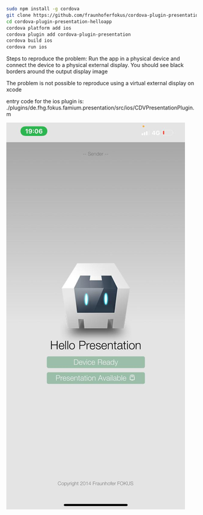 
```bash
sudo npm install -g cordova
git clone https://github.com/fraunhoferfokus/cordova-plugin-presentation-helloapp
cd cordova-plugin-presentation-helloapp
cordova platform add ios
cordova plugin add cordova-plugin-presentation
cordova build ios
cordova run ios
```


Steps to reproduce the problem:
Run the app in a physical device and connect the device to a physical external display. You should see black borders around the output display image

The problem is not possible to reproduce using a virtual external display on xcode

entry code for the ios plugin is:
./plugins/de.fhg.fokus.famium.presentation/src/ios/CDVPresentationPlugin.m

 [![1](Screenshots/e1918b6a-65e0-4939-9f72-9b525eb8dcce.jpeg)](Screenshots/e1918b6a-65e0-4939-9f72-9b525eb8dcce.jpeg)
